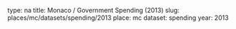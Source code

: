 type: na
title: Monaco / Government Spending (2013)
slug: places/mc/datasets/spending/2013
place: mc
dataset: spending
year: 2013

